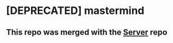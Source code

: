 # [DEPRECATED] mastermind

## This repo was merged with the [Server](https://github.com/maorleger/mastermind) repo
